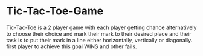 # Tic-Tac-Toe-Game
Tic-Tac-Toe is a 2 player game with each player getting chance alternatively to choose their choice and mark their mark to their desired place and their task is to put their mark in a line either horizontally, vertically or diagonally. first player to achieve this goal WINS and other fails.
